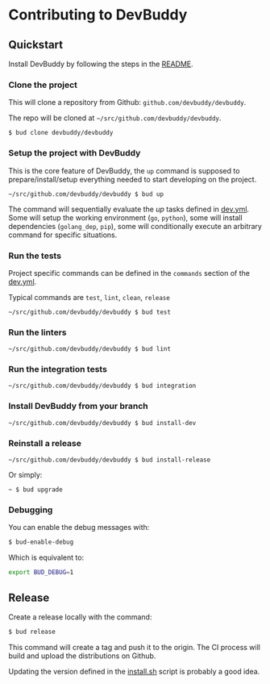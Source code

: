 # Contributing to DevBuddy

## Quickstart

Install DevBuddy by following the steps in the [README](../README.md#install).

### Clone the project

This will clone a repository from Github: `github.com/devbuddy/devbuddy`.

The repo will be cloned at `~/src/github.com/devbuddy/devbuddy`.

```shell
$ bud clone devbuddy/devbuddy
```

### Setup the project with DevBuddy

This is the core feature of DevBuddy, the `up` command is supposed to prepare/install/setup everything needed to
start developing on the project.

```shell
~/src/github.com/devbuddy/devbuddy $ bud up
```

The command will sequentially evaluate the *up* tasks defined in [dev.yml](../dev.yml).
Some will setup the working environment (`go`, `python`), some will install dependencies (`golang_dep`, `pip`),
some will conditionally execute an arbitrary command for specific situations.

### Run the tests

Project specific commands can be defined in the `commands` section of the [dev.yml](../dev.yml).

Typical commands are `test`, `lint`, `clean`, `release`

```shell
~/src/github.com/devbuddy/devbuddy $ bud test
```

### Run the linters

```shell
~/src/github.com/devbuddy/devbuddy $ bud lint
```

### Run the integration tests

```shell
~/src/github.com/devbuddy/devbuddy $ bud integration
```

### Install DevBuddy from your branch

```shell
~/src/github.com/devbuddy/devbuddy $ bud install-dev
```

### Reinstall a release

```shell
~/src/github.com/devbuddy/devbuddy $ bud install-release
```

Or simply:

```shell
~ $ bud upgrade
```

### Debugging

You can enable the debug messages with:

```bash
$ bud-enable-debug
```

Which is equivalent to:

```bash
export BUD_DEBUG=1
```

## Release

Create a release locally with the command:
```bash
$ bud release
```

This command will create a tag and push it to the origin.
The CI process will build and upload the distributions on Github.

Updating the version defined in the [install.sh](https://github.com/devbuddy/devbuddy/blob/master/install.sh)
script is probably a good idea.
